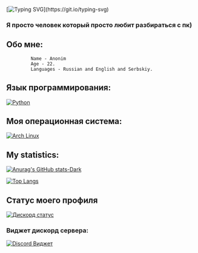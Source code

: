 [![Typing SVG](https://readme-typing-svg.demolab.com?font=Fira+Code&pause=1000&width=435&lines=Hello+my+dear+friend.;If+you+are+reading+this+profile.;Then+it+appealed+to+you+in+some+way.;Then+welcome.)](https://git.io/typing-svg)

### Я просто человек который просто любит разбираться с пк)

## Обо мне:
             Name - Anonim 
             Age - 22.
             Languages - Russian and English and Serbskiy.


## Язык программирования:
  [![Python](https://img.shields.io/badge/python-3670A0?style=for-the-badge&logo=python&logoColor=ffdd54)](https://www.python.org/)

## Моя операционная система:
[![Arch Linux](https://cdn.jsdelivr.net/gh/archlinux/archlinux-artwork@master/logos/archlinux-logo-dark-90dpi.png)](https://archlinux.org/)

 

## My statistics:
[![Anurag's GitHub stats-Dark](https://github-readme-stats.vercel.app/api?username=Anonim-IT&show_icons=true&theme=dark#gh-dark-mode-only)](https://github.com/anuraghazra/github-readme-stats#gh-dark-mode-only)

[![Top Langs](https://github-readme-stats.vercel.app/api/top-langs/?username=Anonim-IT&layout=donut&theme=tokyonight)](https://github.com/anuraghazra/github-readme-stats)

## Статус моего профиля

[![Дискорд статус](https://lanyard.cnrad.dev/api/1220814806169288878)](https://discord.com/users/1220814806169288878)


### Виджет дискорд сервера:

[![Discord Виджет](https://img.shields.io/discord/1033161547071094864?label=Discord&logo=discord&style=for-the-badge)](https://discord.gg/pCEn5hacEJ)

